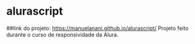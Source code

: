 # alurascript
##link do projeto: https://manuelanani.github.io/alurascript/
Projeto feito durante o curso de responsividade da Alura.
